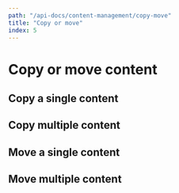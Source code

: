 ```yaml
---
path: "/api-docs/content-management/copy-move"
title: "Copy or move"
index: 5
---
```


# Copy or move content

## Copy a single content

## Copy multiple content

## Move a single content

## Move multiple content
